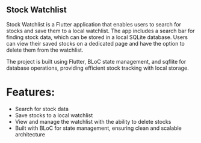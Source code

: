 ## Stock Watchlist
Stock Watchlist is a Flutter application that enables users to search for stocks and save them to a local watchlist. The app includes a search bar for finding stock data, which can be stored in a local SQLite database. Users can view their saved stocks on a dedicated page and have the option to delete them from the watchlist.

The project is built using Flutter, BLoC state management, and sqflite for database operations, providing efficient stock tracking with local storage.

# Features:
* Search for stock data
* Save stocks to a local watchlist
* View and manage the watchlist with the ability to delete stocks
* Built with BLoC for state management, ensuring clean and scalable architecture
